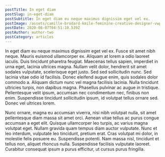 ```yaml
---
postTitle: In eget diam
postSlug: in-eget-diam
postSubtitle: In eget diam eu neque maximus dignissim eget vel ex.
postImage: /assets/camille-brodard-kmile-feminine-creative-designer-vwpohppfrwo-unsplash.jpg
postDate: 2020-08-07T04:51:10.539Z
postAuthor: author-two
postCategory: articles
---
```


<!--StartFragment-->

In eget diam eu neque maximus dignissim eget vel ex. Fusce sit amet nibh neque. Mauris euismod ullamcorper ex. Aliquam at lorem a odio laoreet iaculis. Duis tincidunt pharetra feugiat. Maecenas tellus sapien, imperdiet in urna eget, lacinia ultrices magna. Nullam velit dolor, hendrerit sit amet sodales vulputate, scelerisque eget justo. Sed sed sollicitudin nunc. Sed lacinia vitae odio id facilisis. Donec eleifend augue enim, quis sodales dolor commodo a. Aliquam dictum nunc vel magna facilisis lacinia. Nulla tincidunt ultricies turpis, non dapibus magna. Phasellus pulvinar ac augue in tristique. Pellentesque velit ipsum, accumsan nec condimentum nec, finibus non enim. Suspendisse tincidunt sollicitudin ipsum, id volutpat tellus ornare sed. Donec vel ultrices lorem.

Nunc ornare, magna eu accumsan viverra, nisi nibh volutpat nulla, sit amet pellentesque diam massa sit amet orci. Aenean vitae tellus ac purus congue accumsan a eget elit. Quisque ullamcorper leo turpis, ac varius magna volutpat eget. Nullam gravida quam tempus diam auctor vulputate. Nunc et leo interdum, vulputate leo tincidunt, pretium erat. Cras volutpat mi dolor, in molestie felis posuere eu. Suspendisse potenti. Nam massa nisl, tincidunt et tellus non, aliquet rhoncus nulla. Suspendisse facilisis vulputate laoreet. Curabitur consequat ipsum a purus efficitur, ut cursus purus fringilla.

<!--EndFragment-->
